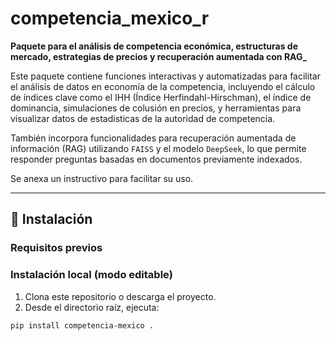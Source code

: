 # competencia_mexico_r

**Paquete para el análisis de competencia económica, estructuras de mercado, estrategias de precios y recuperación aumentada con RAG_**

Este paquete contiene funciones interactivas y automatizadas para facilitar el análisis de datos en economía de la competencia, incluyendo el cálculo de índices clave como el IHH (Índice Herfindahl-Hirschman), el índice de dominancia, simulaciones de colusión en precios, y herramientas para visualizar datos de estadisticas de la autoridad de competencia.

También incorpora funcionalidades para recuperación aumentada de información (RAG) utilizando `FAISS` y el modelo `DeepSeek`, lo que permite responder preguntas basadas en documentos previamente indexados.

Se anexa un instructivo para facilitar su uso. 

---

## 🚀 Instalación

### Requisitos previos


### Instalación local (modo editable)

1. Clona este repositorio o descarga el proyecto.
2. Desde el directorio raíz, ejecuta:

```bash
pip install competencia-mexico .




